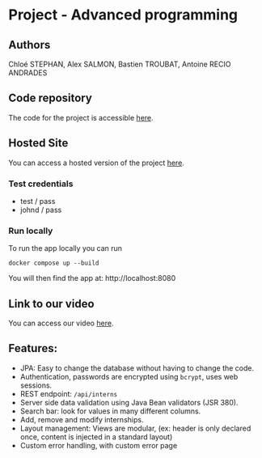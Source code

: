 # Project - Advanced programming

## Authors

Chloé STEPHAN, Alex SALMON, Bastien TROUBAT, Antoine RECIO ANDRADES

## Code repository

The code for the project is accessible [here](https://github.com/chloestephan/ST2APR_2023_Employees_JDBC_TODO).


## Hosted Site

You can access a hosted version of the project [here](https://gift-advanced-programming-production.up.railway.app).


### Test credentials

- test / pass
- johnd / pass

### Run locally

To run the app locally you can run

```
docker compose up --build
```

You will then find the app at: http://localhost:8080

## Link to our video

You can access our video [here](https://www.youtube.com/watch?v=EB2WePUYHaw).

## Features: 
- JPA: Easy to change the database without having to change the code.
- Authentication, passwords are encrypted using ```bcrypt```, uses web sessions.
- REST endpoint: ```/api/interns```
- Server side data validation using Java Bean validators (JSR 380).
- Search bar: look for values in many different columns.
- Add, remove and modify internships.
- Layout management: Views are modular, (ex: header is only declared once, content is injected in a standard layout)
- Custom error handling, with custom error page
